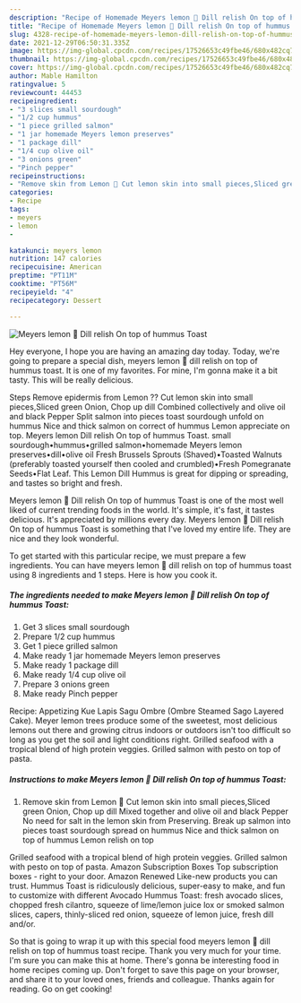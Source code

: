 ```yaml
---
description: "Recipe of Homemade Meyers lemon 🍋 Dill relish On top of hummus Toast"
title: "Recipe of Homemade Meyers lemon 🍋 Dill relish On top of hummus Toast"
slug: 4328-recipe-of-homemade-meyers-lemon-dill-relish-on-top-of-hummus-toast
date: 2021-12-29T06:50:31.335Z
image: https://img-global.cpcdn.com/recipes/17526653c49fbe46/680x482cq70/meyers-lemon-dill-relish-on-top-of-hummus-toast-recipe-main-photo.jpg
thumbnail: https://img-global.cpcdn.com/recipes/17526653c49fbe46/680x482cq70/meyers-lemon-dill-relish-on-top-of-hummus-toast-recipe-main-photo.jpg
cover: https://img-global.cpcdn.com/recipes/17526653c49fbe46/680x482cq70/meyers-lemon-dill-relish-on-top-of-hummus-toast-recipe-main-photo.jpg
author: Mable Hamilton
ratingvalue: 5
reviewcount: 44453
recipeingredient:
- "3 slices small sourdough"
- "1/2 cup hummus"
- "1 piece grilled salmon"
- "1 jar homemade Meyers lemon preserves"
- "1 package dill"
- "1/4 cup olive oil"
- "3 onions green"
- "Pinch pepper"
recipeinstructions:
- "Remove skin from Lemon 🍋 Cut lemon skin into small pieces,Sliced green Onion, Chop up dill Mixed together and olive oil and black Pepper No need for salt in the lemon skin from Preserving. Break up salmon into pieces toast sourdough spread on hummus Nice and thick salmon on top of hummus Lemon relish on top"
categories:
- Recipe
tags:
- meyers
- lemon
- 

katakunci: meyers lemon  
nutrition: 147 calories
recipecuisine: American
preptime: "PT11M"
cooktime: "PT56M"
recipeyield: "4"
recipecategory: Dessert

---
```



![Meyers lemon 🍋 Dill relish On top of hummus Toast](https://img-global.cpcdn.com/recipes/17526653c49fbe46/680x482cq70/meyers-lemon-dill-relish-on-top-of-hummus-toast-recipe-main-photo.jpg)

Hey everyone, I hope you are having an amazing day today. Today, we're going to prepare a special dish, meyers lemon 🍋 dill relish on top of hummus toast. It is one of my favorites. For mine, I'm gonna make it a bit tasty. This will be really delicious.

Steps Remove epidermis from Lemon ?? Cut lemon skin into small pieces,Sliced green Onion, Chop up dill Combined collectively and olive oil and black Pepper Split salmon into pieces toast sourdough unfold on hummus Nice and thick salmon on correct of hummus Lemon appreciate on top. Meyers lemon Dill relish On top of hummus Toast. small sourdough•hummus•grilled salmon•homemade Meyers lemon preserves•dill•olive oil Fresh Brussels Sprouts (Shaved)•Toasted Walnuts (preferably toasted yourself then cooled and crumbled)•Fresh Pomegranate Seeds•Flat Leaf. This Lemon Dill Hummus is great for dipping or spreading, and tastes so bright and fresh.

Meyers lemon 🍋 Dill relish On top of hummus Toast is one of the most well liked of current trending foods in the world. It's simple, it's fast, it tastes delicious. It's appreciated by millions every day. Meyers lemon 🍋 Dill relish On top of hummus Toast is something that I've loved my entire life. They are nice and they look wonderful.


To get started with this particular recipe, we must prepare a few ingredients. You can have meyers lemon 🍋 dill relish on top of hummus toast using 8 ingredients and 1 steps. Here is how you cook it.

<!--inarticleads1-->

##### The ingredients needed to make Meyers lemon 🍋 Dill relish On top of hummus Toast:

1. Get 3 slices small sourdough
1. Prepare 1/2 cup hummus
1. Get 1 piece grilled salmon
1. Make ready 1 jar homemade Meyers lemon preserves
1. Make ready 1 package dill
1. Make ready 1/4 cup olive oil
1. Prepare 3 onions green
1. Make ready Pinch pepper


Recipe: Appetizing Kue Lapis Sagu Ombre (Ombre Steamed Sago Layered Cake). Meyer lemon trees produce some of the sweetest, most delicious lemons out there and growing citrus indoors or outdoors isn&#39;t too difficult so long as you get the soil and light conditions right. Grilled seafood with a tropical blend of high protein veggies. Grilled salmon with pesto on top of pasta. 

<!--inarticleads2-->

##### Instructions to make Meyers lemon 🍋 Dill relish On top of hummus Toast:

1. Remove skin from Lemon 🍋 Cut lemon skin into small pieces,Sliced green Onion, Chop up dill Mixed together and olive oil and black Pepper No need for salt in the lemon skin from Preserving. Break up salmon into pieces toast sourdough spread on hummus Nice and thick salmon on top of hummus Lemon relish on top


Grilled seafood with a tropical blend of high protein veggies. Grilled salmon with pesto on top of pasta. Amazon Subscription Boxes Top subscription boxes - right to your door. Amazon Renewed Like-new products you can trust. Hummus Toast is ridiculously delicious, super-easy to make, and fun to customize with different Avocado Hummus Toast: fresh avocado slices, chopped fresh cilantro, squeeze of lime/lemon juice lox or smoked salmon slices, capers, thinly-sliced red onion, squeeze of lemon juice, fresh dill and/or. 

So that is going to wrap it up with this special food meyers lemon 🍋 dill relish on top of hummus toast recipe. Thank you very much for your time. I'm sure you can make this at home. There's gonna be interesting food in home recipes coming up. Don't forget to save this page on your browser, and share it to your loved ones, friends and colleague. Thanks again for reading. Go on get cooking!
